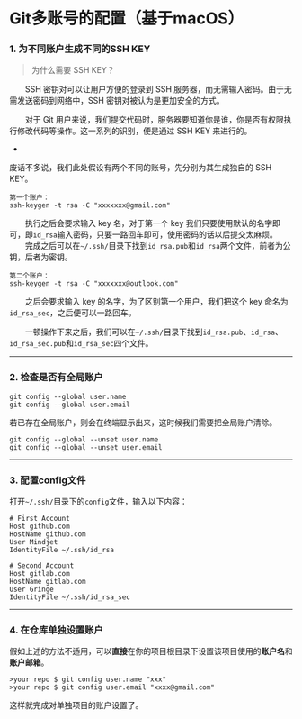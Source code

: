 # Git多账号的配置（基于macOS）

### 1. 为不同账户生成不同的SSH KEY

>为什么需要 SSH KEY？

　　SSH 密钥对可以让用户方便的登录到 SSH 服务器，而无需输入密码。由于无需发送密码到网络中，SSH 密钥对被认为是更加安全的方式。

　　对于 Git 用户来说，我们提交代码时，服务器要知道你是谁，你是否有权限执行修改代码等操作。这一系列的识别，便是通过 SSH KEY 来进行的。

-
废话不多说，我们此处假设有两个不同的账号，先分别为其生成独自的 SSH KEY。

```
第一个账户：
ssh-keygen -t rsa -C "xxxxxxx@gmail.com"
```
　　执行之后会要求输入 key 名，对于第一个 key 我们只要使用默认的名字即可，即`id_rsa`输入密码，只要一路回车即可，使用密码的话以后提交太麻烦。  
　　完成之后可以在`~/.ssh/`目录下找到`id_rsa.pub`和`id_rsa`两个文件，前者为公钥，后者为密钥。

```
第二个账户：
ssh-keygen -t rsa -C "xxxxxxx@outlook.com"
```
　　之后会要求输入 key 的名字，为了区别第一个用户，我们把这个 key 命名为`id_rsa_sec`，之后便可以一路回车。

　　一顿操作下来之后，我们可以在`~/.ssh/`目录下找到`id_rsa.pub`、`id_rsa`、`id_rsa_sec.pub`和`id_rsa_sec`四个文件。

---

### 2. 检查是否有全局账户

```
git config --global user.name
git config --global user.email
```

若已存在全局账户，则会在终端显示出来，这时候我们需要把全局账户清除。

```
git config --global --unset user.name
git config --global --unset user.email
```

---

### 3. 配置config文件
打开`~/.ssh/`目录下的`config`文件，输入以下内容：

```
# First Account
Host github.com
HostName github.com
User Mindjet
IdentityFile ~/.ssh/id_rsa

# Second Account
Host gitlab.com
HostName gitlab.com
User Gringe
IdentityFile ~/.ssh/id_rsa_sec
```

--- 

### 4. 在仓库单独设置账户
假如上述的方法不适用，可以**直接**在你的项目根目录下设置该项目使用的**账户名**和**账户邮箱**。

```
>your repo $ git config user.name "xxx"
>your repo $ git config user.email "xxxx@gmail.com"
```
这样就完成对单独项目的账户设置了。








